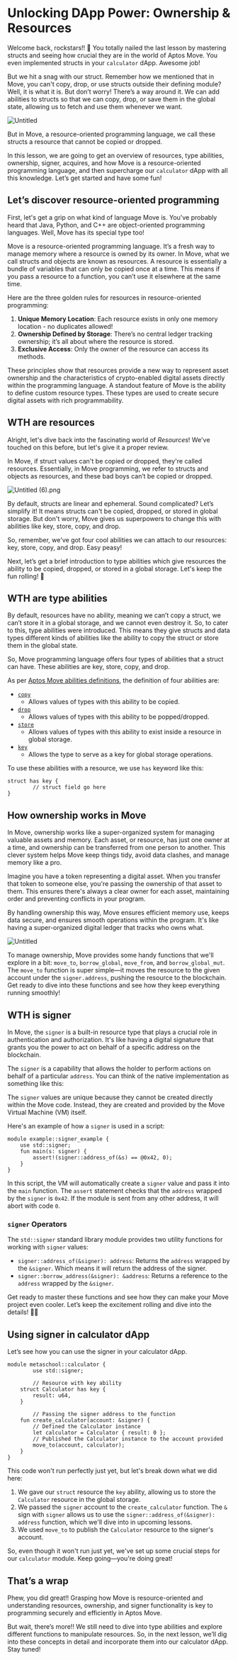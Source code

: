 # Unlocking DApp Power: Ownership & Resources

Welcome back, rockstars!! 🌟 You totally nailed the last lesson by mastering structs and seeing how crucial they are in the world of Aptos Move. You even implemented structs in your `calculator` dApp. Awesome job!

But we hit a snag with our struct. Remember how we mentioned that in Move, you can't copy, drop, or use structs outside their defining module? Well, it is what it is. But don’t worry! There’s a way around it. We can add abilities to structs so that we can copy, drop, or save them in the global state, allowing us to fetch and use them whenever we want.

![Untitled](https://github.com/0xmetaschool/Learning-Projects/blob/main/assests_for_all/aptos-c2-building-on-aptos-assets/Unlocking%20DApp%20Power%20Ownership%20&%20Resources/Untitled.png?raw=true)

But in Move, a resource-oriented programming language, we call these structs a resource that cannot be copied or dropped.

In this lesson, we are going to get an overview of resources, type abilities, ownership, signer, acquires, and how Move is a resource-oriented programming language, and then supercharge our `calculator` dApp with all this knowledge. Let’s get started and have some fun! 

## Let’s d**iscover resource-oriented programming**

First, let's get a grip on what kind of language Move is. You've probably heard that Java, Python, and C++ are object-oriented programming languages. Well, Move has its special type too!

Move is a resource-oriented programming language. It’s a fresh way to manage memory where a resource is owned by its owner. In Move, what we call structs and objects are known as resources. A resource is essentially a bundle of variables that can only be copied once at a time. This means if you pass a resource to a function, you can’t use it elsewhere at the same time.

Here are the three golden rules for resources in resource-oriented programming:

1. **Unique Memory Location**: Each resource exists in only one memory location - no duplicates allowed!
2. **Ownership Defined by Storage**: There’s no central ledger tracking ownership; it’s all about where the resource is stored.
3. **Exclusive Access**: Only the owner of the resource can access its methods.

These principles show that resources provide a new way to represent asset ownership and the characteristics of crypto-enabled digital assets directly within the programming language. A standout feature of Move is the ability to define custom resource types. These types are used to create secure digital assets with rich programmability.

## WTH are resources

Alright, let's dive back into the fascinating world of *Resources*! We've touched on this before, but let's give it a proper review.

In Move, if struct values can't be copied or dropped, they're called resources. Essentially, in Move programming, we refer to structs and objects as resources, and these bad boys can’t be copied or dropped.

![Untitled (6).png](https://github.com/0xmetaschool/Learning-Projects/blob/main/assests_for_all/aptos-c2-building-on-aptos-assets/Unlocking%20DApp%20Power%20Ownership%20&%20Resources/Untitled_(6).png?raw=true)

By default, structs are linear and ephemeral. Sound complicated? Let’s simplify it! It means structs can't be copied, dropped, or stored in global storage. But don't worry, Move gives us superpowers to change this with abilities like key, store, copy, and drop.

So, remember, we've got four cool abilities we can attach to our resources: key, store, copy, and drop. Easy peasy!

Next, let’s get a brief introduction to type abilities which give resources the ability to be copied, dropped, or stored in a global storage. Let's keep the fun rolling! 🚀

## WTH are type abilities

By default, resources have no ability, meaning we can’t copy a struct, we can’t store it in a global storage, and we cannot even destroy it. So, to cater to this, type abilities were introduced. This means they give structs and data types different kinds of abilities like the ability to copy the struct or store them in the global state.

So, Move programming language offers four types of abilities that a struct can have. These abilities are key, store, copy, and drop.

As per [Aptos Move abilities definitions](https://aptos.dev/move/book/abilities/), the definition of four abilities are:

- [`copy`](https://aptos.dev/move/book/abilities/#copy)
    - Allows values of types with this ability to be copied.
- [`drop`](https://aptos.dev/move/book/abilities/#drop)
    - Allows values of types with this ability to be popped/dropped.
- [`store`](https://aptos.dev/move/book/abilities/#store)
    - Allows values of types with this ability to exist inside a resource in global storage.
- [`key`](https://aptos.dev/move/book/abilities/#key)
    - Allows the type to serve as a key for global storage operations.

To use these abilities with a resource, we use `has` keyword like this:

```
struct has key {
		// struct field go here
}
```

## How ownership works in Move

In Move, ownership works like a super-organized system for managing valuable assets and memory. Each asset, or resource, has just one owner at a time, and ownership can be transferred from one person to another. This clever system helps Move keep things tidy, avoid data clashes, and manage memory like a pro.

Imagine you have a token representing a digital asset. When you transfer that token to someone else, you're passing the ownership of that asset to them. This ensures there's always a clear owner for each asset, maintaining order and preventing conflicts in your program.

By handling ownership this way, Move ensures efficient memory use, keeps data secure, and ensures smooth operations within the program. It's like having a super-organized digital ledger that tracks who owns what.

![Untitled](https://github.com/0xmetaschool/Learning-Projects/blob/main/assests_for_all/aptos-c2-building-on-aptos-assets/Unlocking%20DApp%20Power%20Ownership%20&%20Resources/Untitled%201.png?raw=true)

To manage ownership, Move provides some handy functions that we'll explore in a bit: `move_to`, `borrow_global`, `move_from`, and `borrow_global_mut`. The `move_to` function is super simple—it moves the resource to the given account under the `signer.address`, pushing the resource to the blockchain. Get ready to dive into these functions and see how they keep everything running smoothly!

## WTH is signer

In Move, the `signer` is a built-in resource type that plays a crucial role in authentication and authorization. It's like having a digital signature that grants you the power to act on behalf of a specific address on the blockchain.

The `signer` is a capability that allows the holder to perform actions on behalf of a particular `address`. You can think of the native implementation as something like this:

The `signer` values are unique because they cannot be created directly within the Move code. Instead, they are created and provided by the Move Virtual Machine (VM) itself.

Here's an example of how a `signer` is used in a script:

```
module example::signer_example {
    use std::signer;
    fun main(s: signer) {
        assert!(signer::address_of(&s) == @0x42, 0);
    }
}
```

In this script, the VM will automatically create a `signer` value and pass it into the `main` function. The `assert` statement checks that the `address` wrapped by the `signer` is `0x42`. If the module is sent from any other address, it will abort with code `0`.

### **`signer` Operators**

The `std::signer` standard library module provides two utility functions for working with `signer` values:

- `signer::address_of(&signer): address`: Returns the `address` wrapped by the `&signer`. Which means it will return the address of the signer.
- `signer::borrow_address(&signer): &address`: Returns a reference to the `address` wrapped by the `&signer`.

Get ready to master these functions and see how they can make your Move project even cooler. Let’s keep the excitement rolling and dive into the details! 🚀🎉

## Using signer in calculator dApp

Let’s see how you can use the signer in your calculator dApp.

```
module metaschool::calculator {
		use std::signer;	

		// Resource with key ability
    struct Calculator has key {
        result: u64,
    }

		// Passing the signer address to the function
    fun create_calculator(account: &signer) {
	    // Defined the Calculator instance
	    let calculator = Calculator { result: 0 };
	    // Published the Calculator instance to the account provided
	    move_to(account, calculator);
    }
}
```

This code won't run perfectly just yet, but let's break down what we did here:

1. We gave our `struct` resource the `key` ability, allowing us to store the `Calculator` resource in the global storage.
2. We passed the `signer` account to the `create_calculator` function. The `&` sign with `signer` allows us to use the `signer::address_of(&signer): address` function, which we'll dive into in upcoming lessons.
3. We used `move_to` to publish the `Calculator` resource to the signer's account.

So, even though it won't run just yet, we've set up some crucial steps for our `calculator` module. Keep going—you're doing great!

## That’s a wrap

Phew, you did great!! Grasping how Move is resource-oriented and understanding resources, ownership, and signer functionality is key to programming securely and efficiently in Aptos Move.

But wait, there’s more!! We still need to dive into type abilities and explore different functions to manipulate resources. So, in the next lesson, we’ll dig into these concepts in detail and incorporate them into our calculator dApp. Stay tuned!